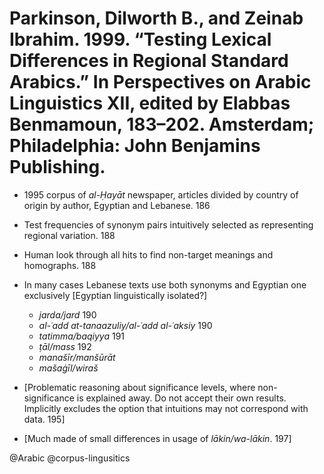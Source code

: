 # Parkinson, Dilworth B., and Zeinab Ibrahim. 1999. “Testing Lexical Differences in Regional Standard Arabics.” In Perspectives on Arabic Linguistics XII, edited by Elabbas Benmamoun, 183–202. Amsterdam; Philadelphia: John Benjamins Publishing.

- 1995 corpus of *al-Ḥayāt* newspaper, articles divided by country of origin by author, Egyptian and Lebanese. 186

- Test frequencies of synonym pairs intuitively selected as representing regional variation. 188

- Human look through all hits to find non-target meanings and homographs. 188

- In many cases Lebanese texts use both synonyms and Egyptian one exclusively [Egyptian linguistically isolated?]
    - *jarda/jard* 190
    - *al-ʿadd at-tanaazuliy/al-ʿadd al-ʿaksiy* 190
    - *tatimma/baqiyya* 191
    - *ṭāl/mass* 192
    - *manašīr/manšūrāt*
    - *mašaġīl/wiraš*

- [Problematic reasoning about significance levels, where non-significance is explained away. Do not accept their own results. Implicitly excludes the option that intuitions may not correspond with data. 195] 

- [Much made of small differences in usage of *lākin/wa-lākin*. 197]

@Arabic
@corpus-lingusitics
